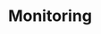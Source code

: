 ---
title: Monitoring
menu:
  sidebar:
    name: Monitoring
    identifier: monitoring-category
    weight: 5
---